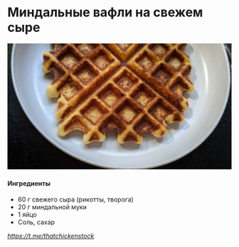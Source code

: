 ﻿---
image: ../pics/photo_2022-06-01_21-27-23.jpg
---
# Миндальные вафли на свежем сыре

![Миндальные вафли на свежем сыре](../pics/photo_2022-06-01_21-27-23.jpg)

#### Ингредиенты

* 60 г свежего сыра (рикотты, творога)
* 20 г миндальной муки
* 1 яйцо
* Соль, сахар

*<https://t.me/thatchickenstock>*
